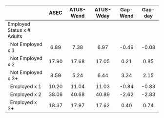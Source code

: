 
|                      |         ASEC |    ATUS-Wend |    ATUS-Wday |     Gap-Wend |      Gap-day |
| -------------------- | :----------: | :----------: | :----------: | :----------: | :----------: |
| Employed Status x # Adults |              |              |              |              |              |
| &nbsp;&nbsp;Not Employed x 1 |         6.89 |         7.38 |         6.97 |        -0.49 |        -0.08 |
| &nbsp;&nbsp;Not Employed x 2 |        17.90 |        17.68 |        17.05 |         0.21 |         0.85 |
| &nbsp;&nbsp;Not Employed x 3+ |         8.59 |         5.24 |         6.44 |         3.34 |         2.15 |
| &nbsp;&nbsp;Employed x 1 |        10.20 |        11.04 |        11.03 |        -0.84 |        -0.83 |
| &nbsp;&nbsp;Employed x 2 |        38.06 |        40.68 |        40.89 |        -2.62 |        -2.83 |
| &nbsp;&nbsp;Employed x 3+ |        18.37 |        17.97 |        17.62 |         0.40 |         0.74 |

